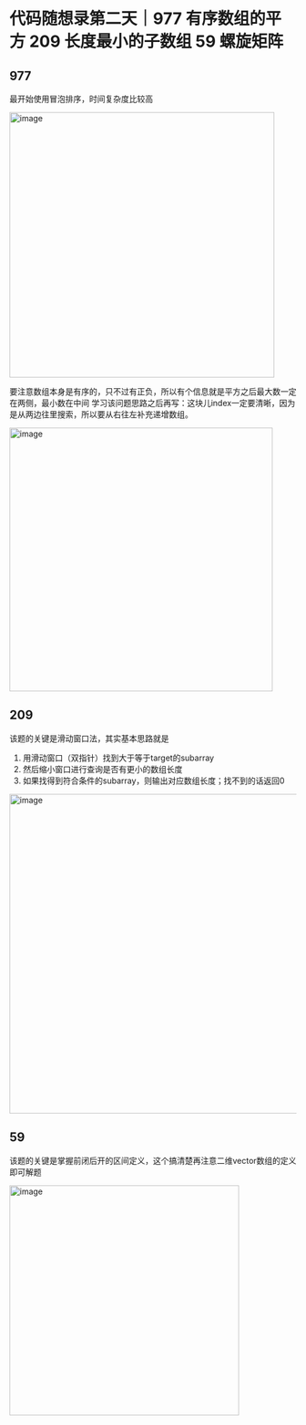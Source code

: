 # 代码随想录第二天｜977 有序数组的平方 209 长度最小的子数组 59 螺旋矩阵
## 977 
最开始使用冒泡排序，时间复杂度比较高

<img width="465" alt="image" src="https://github.com/hbxysch/hbxysch.github.io/assets/50912459/d0248910-d82a-43d1-b577-a32a484f3d08">

要注意数组本身是有序的，只不过有正负，所以有个信息就是平方之后最大数一定在两侧，最小数在中间
学习该问题思路之后再写：这块儿index一定要清晰，因为是从两边往里搜索，所以要从右往左补充递增数组。

<img width="462" alt="image" src="https://github.com/hbxysch/hbxysch.github.io/assets/50912459/6de50ddd-eee6-48c7-ba43-72db3d835e52">

## 209
该题的关键是滑动窗口法，其实基本思路就是
1. 用滑动窗口（双指针）找到大于等于target的subarray
2. 然后缩小窗口进行查询是否有更小的数组长度
3. 如果找得到符合条件的subarray，则输出对应数组长度；找不到的话返回0

<img width="560" alt="image" src="https://github.com/hbxysch/hbxysch.github.io/assets/50912459/9bf3034a-cd8b-4c06-98bf-24c7879561a2">


## 59
该题的关键是掌握前闭后开的区间定义，这个搞清楚再注意二维vector数组的定义即可解题

<img width="403" alt="image" src="https://github.com/hbxysch/hbxysch.github.io/assets/50912459/33dc26b3-0ad8-437d-aabd-64cb2d8a0b19">


